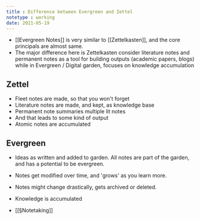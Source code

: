 ```yaml
---
title : Difference between Evergreen and Zettel
notetype : working
date: 2021-05-19
---
```


- [[Evergreen Notes]] is very similar to [[Zettelkasten]], and the core principals are almost same.
- The major difference here is Zettelkasten consider literature notes and permanent notes as a tool for building outputs (academic papers, blogs) while in Evergreen / Digital garden, focuses on knowledge accumulation 

## Zettel
- Fleet notes are made, so that you won't forget
- Literature notes are made, and kept, as knowledge base
- Permanent note summaries multiple lit notes
- And that leads to some kind of output
- Atomic notes are accumulated

## Evergreen
- Ideas as written and added to garden. All notes are part of the garden, and has a potential to be evergreen.
- Notes get modified over time, and 'grows' as you learn more.
- Notes might change drastically, gets archived or deleted.
- Knowledge is accumulated

- [[§Notetaking]]